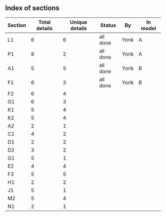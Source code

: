 ## Index of sections



| Section | Total details | Unique details | Status   | By    | In model |
| ------- | ------------- | -------------- | -------- | ----- | -------- |
| L1      | 6             | 6              | all done | Yorik | A        |
| P1      | 8             | 2              | all done | Yorik | A        |
| A1      | 5             | 5              | all done | Yorik | B        |
| F1      | 6             | 3              | all done | Yorik | B        |
| F2      | 6             | 4              |          |       |          |
| G1      | 6             | 3              |          |       |          |
| K1      | 5             | 4              |          |       |          |
| K2      | 5             | 4              |          |       |          |
| A2      | 2             | 1              |          |       |          |
| C1      | 4             | 2              |          |       |          |
| D1      | 2             | 2              |          |       |          |
| D2      | 3             | 2              |          |       |          |
| G1      | 5             | 1              |          |       |          |
| E2      | 4             | 4              |          |       |          |
| F3      | 5             | 5              |          |       |          |
| H1      | 2             | 2              |          |       |          |
| J1      | 5             | 1              |          |       |          |
| M2      | 5             | 4              |          |       |          |
| N1      | 2             | 1              |          |       |          |

 
